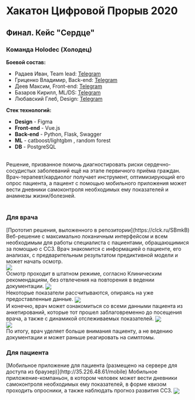 <h1 aligh='center'>Хакатон Цифровой Прорыв 2020 </h1>

<h2 aligh='center'>Финал. Кейс "Сердце" </h2>

<h3 aligh='center'>Команда Holodec (Холодец) </h3>

**Боевой состав:**

- Радаев Иван, Team lead: [Telegram](t.me/MarsherSus)
- Гриценко Владимир, Back-end: [Telegram](t.me/Amiwriter)
- Деев Максим, Front-end: [Telegram](t.me/MaksDeev)
- Базаров Кирилл, ML/DS: [Telegram](t.me/kirillbazarov)
- Любавский Глеб, Design: [Telegram](t.me/Liubavskii_Gleb)

**Стек технологий:**
<br>
- **Design** - Figma
- **Front-end** - Vue.js
- **Back-end** - Python, Flask, Swagger
- **ML** - catboost/lightgbm , random forest
- **DB** - PostgreSQL

<br>
Решение, призванное помочь диагностировать риски сердечно-сосудистых заболеваний ещё на этапе первичного приёма граждан.
<br>
Врач-терапевт/кардиолог получает инструмент, оптимизирующий его опрос пациента, а пациент с помощью мобильного приложения может вести дневники самоконтроля необходимых ему показателей и анамнезы жизни/болезней.
<br>
<br>
<h3>Для врача</h3>
[Прототип решения, выложенного в репозитории](https://clck.ru/SBmkB)
<br>
Веб-решение с максимально локаничным интерфейсом и всем необходимым для работы специалиста с пациентами, обращающимися за помощью с ССЗ.
Врач знакомится с информацией о пациенте, его анализах, с предварительным результатом предиктивной модели и может начать осмотр.
<br>
<img align="center" src="http://dl3.joxi.net/drive/2020/11/29/0042/2268/2799836/36/ab6ebe9ecc.jpg"/>

<br>
Осмотр проходит в штатном режиме, согласно Клиническим рекомендациям, без отвлечения на повторения в ведении документации.
<img align="center" src="http://dl3.joxi.net/drive/2020/11/29/0042/2268/2799836/36/23391ea7b4.jpg"/>

<br>
Некоторые показатели рассчитываются, опираясь на уже предоставленные данные.
<img align="center" src="http://dl4.joxi.net/drive/2020/11/29/0042/2268/2799836/36/a86178b916.jpg"/>

<br>
И конечно, врач может ознакомиться со всеми данными пациента из анкетирований, которые тот прошел заблаговременно до посещения врача, а также с динамикой отслеживаемых показателей.
<img align="center" src="http://dl3.joxi.net/drive/2020/11/29/0042/2268/2799836/36/f38af7f99e.jpg"/>
<br>
<img align="center" src="http://dl3.joxi.net/drive/2020/11/29/0042/2268/2799836/36/b113b281f1.jpg"/>

<br>
По итогу, врач уделяет больше внимания пациенту, а не ведению документации и может раньше реагировать на симптомы.

<h3>Для пациента</h3>
[Мобильное приложение для пациента (размещено на сервере для доступа из браузер)](http://35.226.48.61/mobile)
Мобильное приложение-компаньон, в котором человек может вести дневники самоконтроля необходимых ему показателей, в форме квизом проходить опросники, а также наблюдать прогноз развития ССЗ.

<img align="center" src="https://clck.ru/SBmXc"/>
